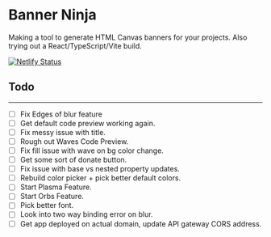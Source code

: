 # Banner Ninja 

Making a tool to generate HTML Canvas banners for your projects.
Also trying out a React/TypeScript/Vite build.

[![Netlify Status](https://api.netlify.com/api/v1/badges/10f79a94-2d62-4e85-8225-38bf04b15412/deploy-status)](https://app.netlify.com/sites/banner-ninja/deploys)

## Todo
----
- [ ] Fix Edges of blur feature
- [ ] Get default code preview working again.
- [ ] Fix messy issue with title.
- [ ] Rough out Waves Code Preview.
- [ ] Fix fill issue with wave on bg color change.
- [ ] Get some sort of donate button.
- [ ] Fix issue with base vs nested property updates.
- [ ] Rebuild color picker + pick better default colors.
- [ ] Start Plasma Feature.
- [ ] Start Orbs Feature.
- [ ] Pick better font.
- [ ] Look into two way binding error on blur.
- [ ] Get app deployed on actual domain, update API gateway CORS address.
